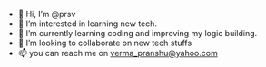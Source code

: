 - 👋 Hi, I’m @prsv
- 👀 I’m interested in learning new tech.
- 🌱 I’m currently learning coding and improving my logic building.
- 💞️ I’m looking to collaborate on new tech stuffs 
- 📫 you can reach me on verma_pranshu@yahoo.com

<!---
prsv/prsv is a ✨ special ✨ repository because its `README.md` (this file) appears on your GitHub profile.
You can click the Preview link to take a look at your changes.
--->
